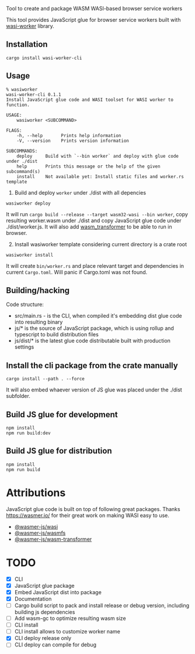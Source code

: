 Tool to create and package WASM WASI-based browser service workers

This tool provides JavaScript glue for browser service workers built with [wasi-worker](https://crates.io/crates/wasi-worker) library.

## Installation

```
cargo install wasi-worker-cli
```

## Usage

```shell
% wasiworker 
wasi-worker-cli 0.1.1
Install JavaScript glue code and WASI toolset for WASI worker to function.

USAGE:
    wasiworker <SUBCOMMAND>

FLAGS:
    -h, --help       Prints help information
    -V, --version    Prints version information

SUBCOMMANDS:
    deploy     Build with `--bin worker` and deploy with glue code under ./dist
    help       Prints this message or the help of the given subcommand(s)
    install    Not available yet: Install static files and worker.rs template
```

1. Build and deploy `worker` under ./dist with all depencies

```
wasiworker deploy
```

It will run `cargo build --release --target wasm32-wasi --bin worker`, copy resulting worker.wasm under ./dist and copy JavaScript glue code under ./dist/worker.js. It will also add [wasm_transformer](https://github.com/wasmerio/wasmer-js/tree/master/packages/wasm-transformer) to be able to run in browser.

2. Install wasiworker template considering current directory is a crate root

```
wasiworker install
```

It will create `bin/worker.rs` and place relevant target and dependencies in current `Cargo.toml`. Will panic if Cargo.toml was not found.


## Building/hacking

Code structure:

 - src/main.rs - is the CLI, when compiled it's embedding dist glue code into resulting binary
 - js/* is the source of JavaScript package, which is using rollup and typescript to build distribution files
 - js/dist/* is the latest glue code distributable built with production settings

## Install the cli package from the crate manually

```
cargo install --path . --force
```

It will also embed whaever version of JS glue was placed under the ./dist subfolder.

## Build JS glue for development

```
npm install
npm run build:dev
```

## Build JS glue for distribution
```
npm install
npm run build
```

# Attributions

JavaScript glue code is built on top of following great packages. Thanks https://wasmer.io/ for their great work on making WASI easy to use.

 - [@wasmer-js/wasi](https://github.com/wasmerio/wasmer-js/tree/master/packages/wasi)
 - [@wasmer-js/wasmfs](https://github.com/wasmerio/wasmer-js/tree/master/packages/wasmfs)
 - [@wasmer-js/wasm-transformer](https://github.com/wasmerio/wasmer-js/tree/master/packages/wasm-transformer)

# TODO

- [X] CLI
- [X] JavaScript glue package
- [X] Embed JavaScript dist into package
- [X] Documentation
- [ ] Cargo build script to pack and install release or debug version, including building js dependencies
- [ ] Add wasm-gc to optimize resulting wasm size
- [ ] CLI install
- [ ] CLI install allows to customize worker name
- [X] CLI deploy release only
- [ ] CLI deploy can compile for debug

